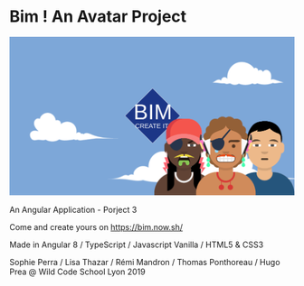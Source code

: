 # Bim ! An Avatar Project

<img src="src/assets/images/read_me.png" alt="bim avatar project"> 

An Angular Application - Porject 3

Come and create yours on https://bim.now.sh/ 

Made in Angular 8 / TypeScript / Javascript Vanilla / HTML5 & CSS3

Sophie Perra / Lisa Thazar / Rémi Mandron / Thomas Ponthoreau / Hugo Prea @ Wild Code School Lyon 2019